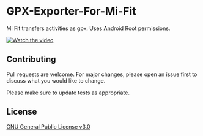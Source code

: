 # GPX-Exporter-For-Mi-Fit
 Mi Fit transfers activities as gpx. Uses Android Root permissions. 
 
 [![Watch the video](https://i9.ytimg.com/vi/AhbUg8_P-go/mqdefault.jpg?time=1566225497893&sqp=CJTn6uoF&rs=AOn4CLCGwqrGJsaM_5pKuDLqK64oUYq-XQ)](https://youtu.be/AhbUg8_P-go)
 
 
## Contributing
Pull requests are welcome. For major changes, please open an issue first to discuss what you would like to change.

Please make sure to update tests as appropriate.

## License
[GNU General Public License v3.0](https://choosealicense.com/licenses/mit/)
